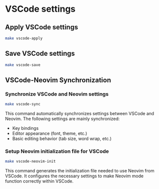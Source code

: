 # VSCode settings

## Apply VSCode settings

```sh
make vscode-apply
```

## Save VSCode settings

```sh
make vscode-save
```

## VSCode-Neovim Synchronization

### Synchronize VSCode and Neovim settings

```sh
make vscode-sync
```

This command automatically synchronizes settings between VSCode and Neovim. The following settings are mainly synchronized:

- Key bindings
- Editor appearance (font, theme, etc.)
- Basic editing behavior (tab size, word wrap, etc.)

### Setup Neovim initialization file for VSCode

```sh
make vscode-neovim-init
```

This command generates the initialization file needed to use Neovim from VSCode.
It configures the necessary settings to make Neovim mode function correctly within VSCode.
